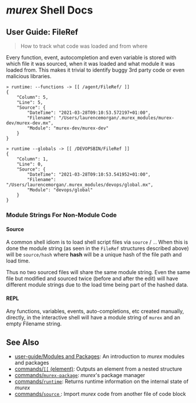 # _murex_ Shell Docs

## User Guide: FileRef

> How to track what code was loaded and from where

Every function, event, autocompletion and even variable is stored with which
file it was sourced, when it was loaded and what module it was loaded from.
This makes it trivial to identify buggy 3rd party code or even malicious
libraries.

    » runtime: --functions -> [[ /agent/FileRef/ ]]
    {
        "Column": 5,
        "Line": 5,
        "Source": {
            "DateTime": "2021-03-28T09:10:53.572197+01:00",
            "Filename": "/Users/laurencemorgan/.murex_modules/murex-dev/murex-dev.mx",
            "Module": "murex-dev/murex-dev"
        }
    }
    
    » runtime --globals -> [[ /DEVOPSBIN/FileRef ]]
    {
        "Column": 1,
        "Line": 0,
        "Source": {
            "DateTime": "2021-03-28T09:10:53.541952+01:00",
            "Filename": "/Users/laurencemorgan/.murex_modules/devops/global.mx",
            "Module": "devops/global"
        }
    }
    
### Module Strings For Non-Module Code

#### Source

A common shell idiom is to load shell script files via `source` / `.`. When
this is done the module string (as seen in the `FileRef` structures described
above) will be `source/hash` where **hash** will be a unique hash of the file
path and load time.

Thus no two sourced files will share the same module string. Even the same file
but modified and sourced twice (before and after the edit) will have different
module strings due to the load time being part of the hashed data.

#### REPL

Any functions, variables, events, auto-completions, etc created manually,
directly, in the interactive shell will have a module string of `murex` and an
empty Filename string.

## See Also

* [user-guide/Modules and Packages](../user-guide/modules.md):
  An introduction to _murex_ modules and packages
* [commands/`[[` (element)](../commands/element.md):
  Outputs an element from a nested structure
* [commands/`murex-package`](../commands/murex-package.md):
  _murex_'s package manager
* [commands/`runtime`](../commands/runtime.md):
  Returns runtime information on the internal state of _murex_
* [commands/`source` ](../commands/source.md):
  Import _murex_ code from another file of code block